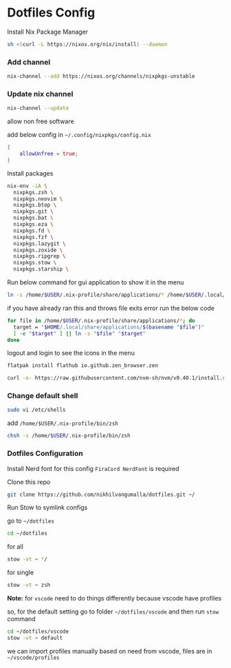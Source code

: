 # Dotfiles Config

Install Nix Package Manager

```sh
sh <(curl -L https://nixos.org/nix/install) --daemon
```

### Add channel

```sh
nix-channel --add https://nixos.org/channels/nixpkgs-unstable
```
### Update nix channel

```sh
nix-channel --update
```

allow non free software

add below config in `~/.config/nixpkgs/config.nix`

```nix
{
    allowUnfree = true;
}
```

Install packages

```sh
nix-env -iA \
  nixpkgs.zsh \
  nixpkgs.neovim \
  nixpkgs.btop \
  nixpkgs.git \
  nixpkgs.bat \
  nixpkgs.eza \
  nixpkgs.fd \
  nixpkgs.fzf \
  nixpkgs.lazygit \
  nixpkgs.zoxide \
  nixpkgs.ripgrep \
  nixpkgs.stow \
  nixpkgs.starship \
```

Run below command for gui application to show it in the menu

```sh
ln -s /home/$USER/.nix-profile/share/applications/* /home/$USER/.local/share/applications
```

if you have already ran this and throws file exits error run the below code

```sh
for file in /home/$USER/.nix-profile/share/applications/*; do
  target = "$HOME/.local/share/applications/$(basename "$file")"
  [ -e "$target" ] || ln -s "$file" "$target"
done
```

logout and login to see the icons in the menu

```sh
flatpak install flathub io.github.zen_browser.zen
```

```sh
curl -o- https://raw.githubusercontent.com/nvm-sh/nvm/v0.40.1/install.sh | bash
```

### Change default shell

```sh
sudo vi /etc/shells
```
add `/home/$USER/.nix-profile/bin/zsh`

```sh
chsh -s /home/$USER/.nix-profile/bin/zsh
```


### Dotfiles Configuration

Install Nerd font for this config `FiraCord NerdFont` is required

Clone this repo

```sh
git clone https://github.com/nikhilvangumalla/dotfiles.git ~/
```

Run Stow to symlink configs

go to `~/dotfiles`

```sh
cd ~/dotfiles
```

for all

```sh
stow -vt ~ */
```

for single

```sh
stow -vt ~ zsh
```

**Note:** for `vscode` need to do things differently because vscode have profiles

so, for the default setting go to folder `~/dotfiles/vscode` and then run `stow` command

```sh
cd ~/dotfiles/vscode
stow -vt ~ default
```

we can import profiles manually based on need from vscode, files are in `~/vscode/profiles`
